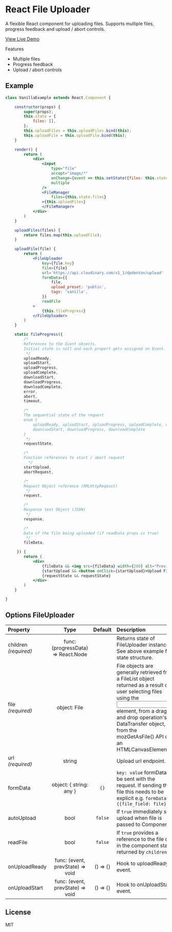 # React File Uploader

A flexible React component for uploading files. Supports multiple files, progress feedback and upload / abort controls.

<a href="https://reactjs-file-uploader.netlify.com/" target="_blank">View Live Demo</a>

Features

* Multiple files
* Progress feedback
* Upload / abort controls

## Example

```jsx
class VanillaExample extends React.Component {

    constructor(props) {
        super(props);
        this.state = {
            files: [],
        };
        this.uploadFiles = this.uploadFiles.bind(this);
        this.uploadFile = this.uploadFile.bind(this);
    }

    render() {
        return (
            <div>
                <input
                    type="file"
                    accept="image/*"
                    onChange={event => this.setState({files: this.state.files.concat(Array.from(event.target.files))})}
                    multiple
                />
                <FileManager
                    files={this.state.files}
                >{this.uploadFiles}
                </FileManager>
            </div>
        )
    }

    uploadFiles(files) {
        return files.map(this.uploadFile);
    }

    uploadFile(file) {
        return (
            <FileUploader
                key={file.key}
                file={file}
                url='https://api.cloudinary.com/v1_1/dpdenton/upload'
                formData={{
                    file,
                    upload_preset: 'public',
                    tags: 'vanilla',
                }}
                readFile
            >
                {this.fileProgress}
            </FileUploader>
        )
    }

    static fileProgress({
        /*
        References to the Event objects.
        Initial state is null and each propert gets assigned on Event.
         */
        uploadReady,
        uploadStart,
        uploadProgress,
        uploadComplete,
        downloadStart,
        downloadProgress,
        downloadComplete,
        error,
        abort,
        timeout,

        /*
        The sequential state of the request
        enum {
            uploadReady, uploadStart, uploadProgress, uploadComplete, downloadStart
            downloadStart, downloadProgress, downloadComplete
        }
         */
        requestState,

        /*
        Function references to start / abort request
          */
        startUpload,
        abortRequest,

        /*
        Request Object reference (XMLHttpReqeust)
         */
        request,

        /*
        Response text Object (JSON)
         */
        response,

        /*
        Data of the file being uploaded (if readData props is true)
         */
        fileData,

     }) {
        return (
            <div>
                {fileData && <img src={fileData} width={200} alt="Preview"/>}
                {startUpload && <button onClick={startUpload}>Upload File</button>}
                {requestState && requestState}
            </div>
        )
    }

}
```

## Options FileUploader

| Property                        |  Type                              | Default | Description                                                                                                                                                   |
| :------------------------------ | :----:                             | :----:  | :------------------------------------------------------------------------------------------------------------------------------------------------------------ |
| children<br/>_(required)_       | func: (progressData) => React.Node |         | Returns state of FileUploader instance. See above example for state structure.                                                                                                                                    |
| file<br/>_(required)_           | object: File                       |         | File objects are generally retrieved from a FileList object returned as a result of a user selecting files using the <input> element, from a drag and drop operation's DataTransfer object, or from the mozGetAsFile() API on an HTMLCanvasElement.                                                                                                                                   |
| url<br/>_(required)_            | string                             |         | Upload url endpoint.                                                                                                                                  |
| formData                        | object: { string: any }            |  `{}`   | `key: value` formData to be sent with the request. If sending the file this needs to be explicit e.g. `formData={{file_field: file}}`                                                                                                                                  |
| autoUpload                      | bool                               | `false` | If `true` immediately start upload when file is passed to Component.                                                                                                                                |
| readFile                        | bool                               | `false` | If `true` provides a reference to the file data in the component state returned by `children`                                                                                                                                 |
| onUploadReady                   | func: (event, prevState) => void   |() => {} | Hook to uploadReady event.
| onUploadStart                   | func: (event, prevState) => void   |() => {} | Hook to onUploadStart event.

## License

MIT
